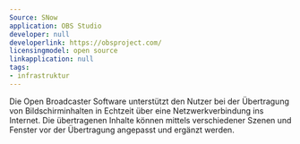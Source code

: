 ```yaml
---
Source: SNow
application: OBS Studio
developer: null
developerlink: https://obsproject.com/
licensingmodel: open source
linkapplication: null
tags:
- infrastruktur
---
```

Die Open Broadcaster Software unterstützt den Nutzer bei der Übertragung von Bildschirminhalten in Echtzeit über eine Netzwerkverbindung ins Internet. Die übertragenen Inhalte können mittels verschiedener Szenen und Fenster vor der Übertragung angepasst und ergänzt werden.
